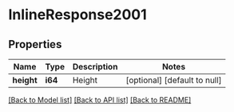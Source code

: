 # InlineResponse2001

## Properties
Name | Type | Description | Notes
------------ | ------------- | ------------- | -------------
**height** | **i64** | Height | [optional] [default to null]

[[Back to Model list]](../README.md#documentation-for-models) [[Back to API list]](../README.md#documentation-for-api-endpoints) [[Back to README]](../README.md)



